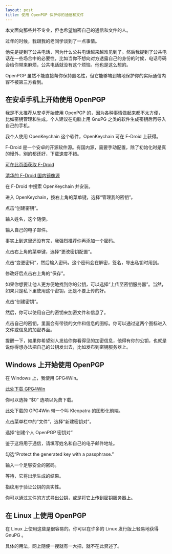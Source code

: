 ```yaml
---
layout: post
title: 使用 OpenPGP 保护你的通信和文件
---
```


 本文面向那些并不专业，但也希望加密自己的通信和文件的人。

过年的时候，我跟我的老同学谈到了一点事情。

他先是提到了公共电话，问为什么公共电话越来越难见到了。然后我提到了公共电话在一些场合中的必要性，比如当你不想向对方透露自己的身份的时候，电话号码会给你带来麻烦，公共电话就没有这个烦恼。他也是这么想的。

OpenPGP 虽然不能直接帮你保持匿名性，但它能够端到端地保护你的实际通信内容不被第三方看到。

## 在安卓手机上开始使用 OpenPGP

我是不太推荐从安卓开始使用 OpenPGP 的，因为各种事情做起来都不太方便，比如密钥管理和生成。个人建议在电脑上用 GnuPG 之类的软件生成密钥后再导入自己的手机。

我个人使用 OpenKeychain 这个软件，OpenKeychain 可在 F-Droid 上获得。

F-Droid 是一个安卓的开源软件源。有国内源，需要手动配置，除了初始化时是真的慢外，别的都还好，下载速度不错。

[可在此页面获取 F-Droid](https://f-droid.org/zh_Hans/)

[清华的 F-Droid 国内镜像源](https://mirrors.tuna.tsinghua.edu.cn/help/fdroid/)

在 F-Droid 中搜索 OpenKeychain 并安装。

进入 OpenKeychain，按右上角的菜单键，选择“管理我的密钥”。

点击“创建密钥”。

输入姓名，这个随便。

输入自己的电子邮件。

事实上到这里还没有完，我强烈推荐你再添加一个密码。

点击右上角的菜单键，选择“更改密钥配置”。

点击“变更密码”，然后输入密码。这个密码会在解密，签名，导出私钥时用到。

修改好后点击右上角的“保存”。

如果你想要让他人更方便地找到你的公钥，可以选择“上传至密钥服务器”。当然，如果只是私下里使用这个密钥，还是不要上传的好。

点击“创建密钥”。

然后，你可以使用自己的密钥来加密文件和信息了。

点击自己的密钥，里面会有带锁的文件和信息的图标。你可以通过这两个图标进入文件或信息的加密界面。

提醒一下，如果你希望别人发给你你看得见的加密信息，他得有你的公钥，也就是说你得想办法把自己的公钥发出去，比如发布到密钥服务器上。

## Windows 上开始使用 OpenPGP

在 Windows 上，我使用 GPG4Win。

[此处下载 GPG4Win ](https://www.gpg4win.org/get-gpg4win.html)

你可以选择 “$0” 选项以免费下载。

此处下载的 GPG4Win 带一个叫 Kleopatra 的图形化前端。

点击菜单栏中的“文件”，选择“新建密钥对”。

选择“创建个人 OpenPGP 密钥对”

鉴于这将用于通信，请填写姓名和自己的电子邮件地址。

勾选“Protect the generated key with a passphrase.”

输入一个足够安全的密码。

等待，它将出示生成的结果。

指纹用于验证公钥的真实性。

你可以通过文件的方式导出公钥，或是将它上传到密钥服务器上。

## 在 Linux 上使用 OpenPGP

在 Linux 上使用这些是很容易的。你可以在许多的 Linux 发行版上轻易地获得 GnuPG 。

具体的用法，网上随便一搜就有一大把，就不在此赘述了。